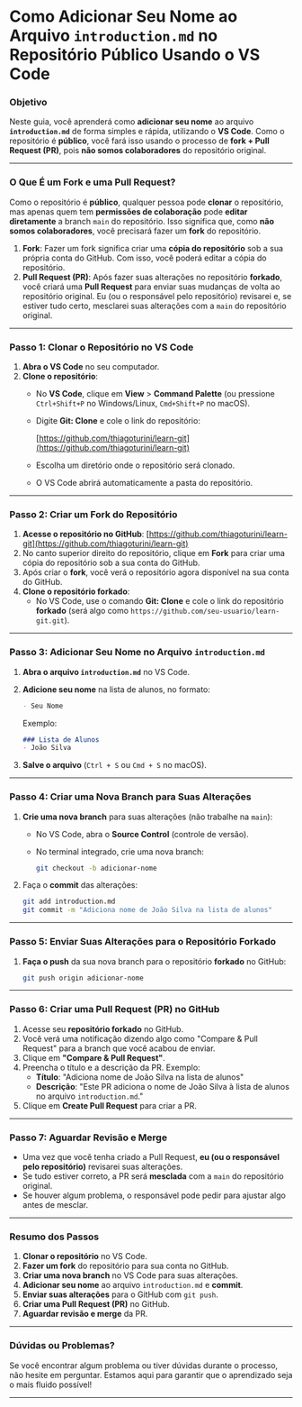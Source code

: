 
# Como Adicionar Seu Nome ao Arquivo `introduction.md` no Repositório Público Usando o VS Code

### **Objetivo**
Neste guia, você aprenderá como **adicionar seu nome** ao arquivo **`introduction.md`** de forma simples e rápida, utilizando o **VS Code**. Como o repositório é **público**, você fará isso usando o processo de **fork + Pull Request (PR)**, pois **não somos colaboradores** do repositório original.

---

### **O Que É um Fork e uma Pull Request?**

Como o repositório é **público**, qualquer pessoa pode **clonar** o repositório, mas apenas quem tem **permissões de colaboração** pode **editar diretamente** a branch `main` do repositório. Isso significa que, como **não somos colaboradores**, você precisará fazer um **fork** do repositório.

1. **Fork**: Fazer um fork significa criar uma **cópia do repositório** sob a sua própria conta do GitHub. Com isso, você poderá editar a cópia do repositório.
2. **Pull Request (PR)**: Após fazer suas alterações no repositório **forkado**, você criará uma **Pull Request** para enviar suas mudanças de volta ao repositório original. Eu (ou o responsável pelo repositório) revisarei e, se estiver tudo certo, mesclarei suas alterações com a `main` do repositório original.

---

### **Passo 1: Clonar o Repositório no VS Code**

1. **Abra o VS Code** no seu computador.
2. **Clone o repositório**:
   - No **VS Code**, clique em **View** > **Command Palette** (ou pressione `Ctrl+Shift+P` no Windows/Linux, `Cmd+Shift+P` no macOS).
   - Digite **Git: Clone** e cole o link do repositório:
   
     [https://github.com/thiagoturini/learn-git](https://github.com/thiagoturini/learn-git)

   - Escolha um diretório onde o repositório será clonado.
   - O VS Code abrirá automaticamente a pasta do repositório.

---

### **Passo 2: Criar um Fork do Repositório**

1. **Acesse o repositório no GitHub**: [https://github.com/thiagoturini/learn-git](https://github.com/thiagoturini/learn-git)
2. No canto superior direito do repositório, clique em **Fork** para criar uma cópia do repositório sob a sua conta do GitHub.
3. Após criar o **fork**, você verá o repositório agora disponível na sua conta do GitHub.
4. **Clone o repositório forkado**:
   - No VS Code, use o comando **Git: Clone** e cole o link do repositório **forkado** (será algo como `https://github.com/seu-usuario/learn-git.git`).

---

### **Passo 3: Adicionar Seu Nome no Arquivo `introduction.md`**

1. **Abra o arquivo `introduction.md`** no VS Code.
2. **Adicione seu nome** na lista de alunos, no formato:
   
   ```markdown
   - Seu Nome
   ```
   
   Exemplo:
   ```markdown
   ### Lista de Alunos
   - João Silva
   ```

3. **Salve o arquivo** (`Ctrl + S` ou `Cmd + S` no macOS).

---

### **Passo 4: Criar uma Nova Branch para Suas Alterações**

1. **Crie uma nova branch** para suas alterações (não trabalhe na `main`):
   - No VS Code, abra o **Source Control** (controle de versão).
   - No terminal integrado, crie uma nova branch:
   
     ```bash
     git checkout -b adicionar-nome
     ```

2. Faça o **commit** das alterações:
   
   ```bash
   git add introduction.md
   git commit -m "Adiciona nome de João Silva na lista de alunos"
   ```

---

### **Passo 5: Enviar Suas Alterações para o Repositório Forkado**

1. **Faça o push** da sua nova branch para o repositório **forkado** no GitHub:
   
   ```bash
   git push origin adicionar-nome
   ```

---

### **Passo 6: Criar uma Pull Request (PR) no GitHub**

1. Acesse seu **repositório forkado** no GitHub.
2. Você verá uma notificação dizendo algo como "Compare & Pull Request" para a branch que você acabou de enviar.
3. Clique em **"Compare & Pull Request"**.
4. Preencha o título e a descrição da PR. Exemplo:
   - **Título**: "Adiciona nome de João Silva na lista de alunos"
   - **Descrição**: "Este PR adiciona o nome de João Silva à lista de alunos no arquivo `introduction.md`."
5. Clique em **Create Pull Request** para criar a PR.

---

### **Passo 7: Aguardar Revisão e Merge**

- Uma vez que você tenha criado a Pull Request, **eu (ou o responsável pelo repositório)** revisarei suas alterações.
- Se tudo estiver correto, a PR será **mesclada** com a `main` do repositório original.
- Se houver algum problema, o responsável pode pedir para ajustar algo antes de mesclar.

---

### **Resumo dos Passos**

1. **Clonar o repositório** no VS Code.
2. **Fazer um fork** do repositório para sua conta no GitHub.
3. **Criar uma nova branch** no VS Code para suas alterações.
4. **Adicionar seu nome** ao arquivo `introduction.md` e **commit**.
5. **Enviar suas alterações** para o GitHub com `git push`.
6. **Criar uma Pull Request (PR)** no GitHub.
7. **Aguardar revisão e merge** da PR.

---

### **Dúvidas ou Problemas?**

Se você encontrar algum problema ou tiver dúvidas durante o processo, não hesite em perguntar. Estamos aqui para garantir que o aprendizado seja o mais fluido possível!

---
